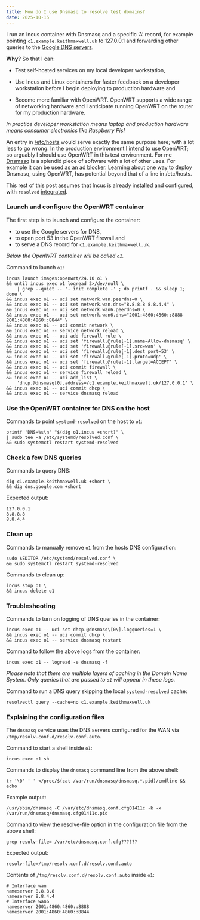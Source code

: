 ```yaml
---
title: How do I use Dnsmasq to resolve test domains?
date: 2025-10-15
---
```


<!--
Copyright 2025 Keith Maxwell
SPDX-License-Identifier: CC-BY-SA-4.0
-->

I run an Incus container with Dnsmasq and a specific ‘A’ record, for example
pointing `c1.example.keithmaxwell.uk` to 127.0.0.1 and forwarding other queries
to the [Google DNS servers].

[Google DNS servers]: https://developers.google.com/speed/public-dns/docs/using

**Why?** So that I can:

- Test self-hosted services on my local developer workstation,

- Use Incus and Linux containers for faster feedback on a developer workstation
  before I begin deploying to production hardware and

- Become more familiar with OpenWRT. OpenWRT supports a wide range of networking
  hardware and I anticipate running OpenWRT on the router for my production
  hardware.

_In practice developer workstation means laptop and production hardware means
consumer electronics like Raspberry Pis!_

An entry in [/etc/hosts](https://man7.org/linux/man-pages/man5/hosts.5.html)
would serve exactly the same purpose here; with a lot less to go wrong. In the
production environment I intend to use OpenWRT; so arguably I should use OpenWRT
in this test environment. For me [Dnsmasq] is a splendid piece of software with
a lot of other uses. For example it can be [used as an ad blocker]. Learning
about one way to deploy Dnsmasq, using OpenWRT, has potential beyond that of a
line in /etc/hosts.

[used as an ad blocker]: https://jears.at/jblog/dnsmasq_adblock.jblog
[Dnsmasq]: https://thekelleys.org.uk/dnsmasq/doc.html

This rest of this post assumes that Incus is already installed and configured,
with `resolved` [integrated].

[Incus]: https://linuxcontainers.org/incus/
[integrated]:
  https://linuxcontainers.org/incus/docs/main/howto/network_bridge_resolved/

### Launch and configure the OpenWRT container

The first step is to launch and configure the container:

- to use the Google servers for DNS,
- to open port 53 in the OpenWRT firewall and
- to serve a DNS record for `c1.example.keithmaxwell.uk`.

_Below the OpenWRT container will be called `o1`._

Command to launch `o1`:

    incus launch images:openwrt/24.10 o1 \
    && until incus exec o1 logread 2>/dev/null \
        | grep --quiet -- '- init complete -' ; do printf . && sleep 1; done \
    && incus exec o1 -- uci set network.wan.peerdns=0 \
    && incus exec o1 -- uci set network.wan.dns="8.8.8.8 8.8.4.4" \
    && incus exec o1 -- uci set network.wan6.peerdns=0 \
    && incus exec o1 -- uci set network.wan6.dns="2001:4860:4860::8888 2001:4860:4860::8844" \
    && incus exec o1 -- uci commit network \
    && incus exec o1 -- service network reload \
    && incus exec o1 -- uci add firewall rule \
    && incus exec o1 -- uci set 'firewall.@rule[-1].name=Allow-dnsmasq' \
    && incus exec o1 -- uci set 'firewall.@rule[-1].src=wan' \
    && incus exec o1 -- uci set 'firewall.@rule[-1].dest_port=53' \
    && incus exec o1 -- uci set 'firewall.@rule[-1].proto=udp' \
    && incus exec o1 -- uci set 'firewall.@rule[-1].target=ACCEPT' \
    && incus exec o1 -- uci commit firewall \
    && incus exec o1 -- service firewall reload \
    && incus exec o1 -- uci add_list \
        'dhcp.@dnsmasq[0].address=/c1.example.keithmaxwell.uk/127.0.0.1' \
    && incus exec o1 -- uci commit dhcp \
    && incus exec o1 -- service dnsmasq reload

### Use the OpenWRT container for DNS on the host

Commands to point `systemd-resolved` on the host to `o1`:

    printf 'DNS=%s\n' "$(dig o1.incus +short)" \
    | sudo tee -a /etc/systemd/resolved.conf \
    && sudo systemctl restart systemd-resolved

### Check a few DNS queries

Commands to query DNS:

    dig c1.example.keithmaxwell.uk +short \
    && dig dns.google.com +short

Expected output:

    127.0.0.1
    8.8.8.8
    8.8.4.4

### Clean up

Commands to manually remove `o1` from the hosts DNS configuration:

    sudo $EDITOR /etc/systemd/resolved.conf \
    && sudo systemctl restart systemd-resolved

Commands to clean up:

    incus stop o1 \
    && incus delete o1

### Troubleshooting

Commands to turn on logging of DNS queries in the container:

    incus exec o1 -- uci set dhcp.@dnsmasq\[0\].logqueries=1 \
    && incus exec o1 -- uci commit dhcp \
    && incus exec o1 -- service dnsmasq restart

Command to follow the above logs from the container:

    incus exec o1 -- logread -e dnsmasq -f

_Please note that there are multiple layers of caching in the Domain Name
System. Only queries that are passed to `o1` will appear in these logs._

Command to run a DNS query skipping the local `systemd-resolved` cache:

    resolvectl query --cache=no c1.example.keithmaxwell.uk

### Explaining the configuration files

The `dnsmasq` service uses the DNS servers configured for the WAN via
`/tmp/resolv.conf.d/resolv.conf.auto`.

Command to start a shell inside `o1`:

    incus exec o1 sh

Commands to display the `dnsmasq` command line from the above shell:

    tr '\0' ' ' </proc/$(cat /var/run/dnsmasq/dnsmasq.*.pid)/cmdline && echo

Example output:

    /usr/sbin/dnsmasq -C /var/etc/dnsmasq.conf.cfg01411c -k -x /var/run/dnsmasq/dnsmasq.cfg01411c.pid

Command to view the resolve-file option in the configuration file from the above
shell:

    grep resolv-file= /var/etc/dnsmasq.conf.cfg??????

Expected output:

    resolv-file=/tmp/resolv.conf.d/resolv.conf.auto

Contents of `/tmp/resolv.conf.d/resolv.conf.auto` inside `o1`:

    # Interface wan
    nameserver 8.8.8.8
    nameserver 8.8.4.4
    # Interface wan6
    nameserver 2001:4860:4860::8888
    nameserver 2001:4860:4860::8844
